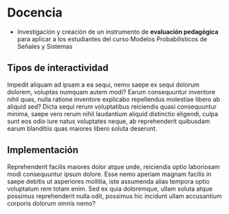 # Docencia

- Investigación y creación de un instrumento de **evaluación pedagógica** para aplicar a los estudiantes del curso Modelos Probabilísticos de Señales y Sistemas

## Tipos de interactividad

Impedit aliquam ad ipsam a ea sequi, nemo saepe ex sequi dolorum dolorem, voluptas numquam autem modi? Earum consequuntur inventore nihil quas, nulla ratione inventore explicabo repellendus molestiae libero ab aliquid sed? Dicta sequi rerum voluptatibus reiciendis quasi consequuntur minima, saepe vero rerum nihil laudantium aliquid distinctio eligendi, culpa sunt eos odio iure natus voluptates neque, ab reprehenderit quibusdam earum blanditiis quas maiores libero soluta deserunt.

## Implementación

Reprehenderit facilis maiores dolor atque unde, reiciendis optio laboriosam modi consequuntur ipsum dolore. Esse nemo aperiam magnam facilis in saepe debitis ut asperiores mollitia, iste assumenda alias tempora optio voluptatum rem totam enim. Sed ex quia doloremque, ullam soluta atque possimus reprehenderit nulla odit, possimus hic incidunt ullam accusantium corporis dolorum omnis nemo?
